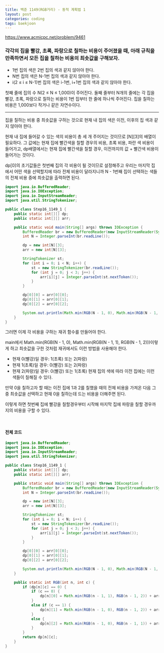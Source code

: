 ```yaml
---
title: 백준 1149(RGB거리) - 동적 계획법 1
layout: post
categories: coding
tags: baekjoon
---
```

<https://www.acmicpc.net/problem/9461>
### 각각의 집을 빨강, 초록, 파랑으로 칠하는 비용이 주어졌을 때, 아래 규칙을 만족하면서 모든 집을 칠하는 비용의 최솟값을 구해보자.
- 1번 집의 색은 2번 집의 색과 같지 않아야 한다.
- N번 집의 색은 N-1번 집의 색과 같지 않아야 한다.
- i(2 ≤ i ≤ N-1)번 집의 색은 i-1번, i+1번 집의 색과 같지 않아야 한다.

첫째 줄에 집의 수 N(2 ≤ N ≤ 1,000)이 주어진다. 둘째 줄부터 N개의 줄에는 각 집을 빨강, 초록, 파랑으로 칠하는 비용이 1번 집부터 한 줄에 하나씩 주어진다. 집을 칠하는 비용은 1,000보다 작거나 같은 자연수이다.    
<hr>
집을 칠하는 비용 중 최솟값을 구하는 것으로 현재 내 집의 색은 이전, 이후의 집 색과 같지 않아야 한다.    

현재 내 집에 들어갈 수 있는 색의 비용이 총 세 개 주어지는 것이므로 [N][3]의 배열이 필요하다. 그 값에는 현재 집에 빨간색을 칠할 경우의 비용, 초록 비용, 파란 색 비용이 들어가고, dp배열에서는 현재 집에 빨간색을 칠할 경우, 이전까지의 값 + 빨간색 비용이 들어가는 것이다.    

dp[0]의 초기값들은 첫번째 집의 각 비용이 될 것이므로 설정해주고 우리는 마지막 집에서 어떤 색을 선택할지에 따라 전체 비용이 달라지니까 N - 1번째 집이 선택하는 색들의 전체 비용 중에 최솟값을 출력하면 된다. 

```java
import java.io.BufferedReader;
import java.io.IOException;
import java.io.InputStreamReader;
import java.util.StringTokenizer;

public class Step16_1149_1 {
    public static int[][] dp;
    public static int[][] arr;

    public static void main(String[] args) throws IOException {
        BufferedReader br = new BufferedReader(new InputStreamReader(System.in));
        int N = Integer.parseInt(br.readLine());

        dp = new int[N][3];
        arr = new int[N][3];

        StringTokenizer st;
        for (int i = 0; i < N; i++) {
            st = new StringTokenizer(br.readLine());
            for (int j = 0; j < 3; j++) {
                arr[i][j] = Integer.parseInt(st.nextToken());
            }
        }

        dp[0][0] = arr[0][0];
        dp[0][1] = arr[0][1];
        dp[0][2] = arr[0][2];

        System.out.println(Math.min(RGB(N - 1, 0), Math.min(RGB(N - 1, 1), RGB(N - 1, 2))));
    }
}
```

그러면 이제 각 비용을 구하는 재귀 함수를 만들어야 한다.    

main에서 Math.min(RGB(N - 1, 0), Math.min(RGB(N - 1, 1), RGB(N - 1, 2)))이렇게 하고 최솟값을 구한 것처럼 재귀에서도 이런 방법을 사용해야 한다.    

- 현재 0(빨강)일 경우: 1(초록) 또는 2(파랑)
- 현재 1(초록)일 경우: 0(빨강) 또는 2(파랑)
- 현재 2(파랑)일 경우: 0(빨강) 또는 1(초록)
현재 집의 색에 따라 이전 집에는 이런 색들이 칠해질 수 있다.    

만약 0을 칠하고자 할 때는 이전 집에 1과 2를 칠했을 때의 전체 비용을 가져온 다음 그 중 최솟값을 선택하고 현재 0을 칠하는데 드는 비용을 더해주면 된다.    

이렇게 하면 첫번째 집에 빨강을 칠할경우부터 시작해 마지막 집에 파랑을 칠할 경우까지의 비용을 구할 수 있다.    

<br>

#### 전체 코드
```java
import java.io.BufferedReader;
import java.io.IOException;
import java.io.InputStreamReader;
import java.util.StringTokenizer;

public class Step16_1149_1 {
    public static int[][] dp;
    public static int[][] arr;

    public static void main(String[] args) throws IOException {
        BufferedReader br = new BufferedReader(new InputStreamReader(System.in));
        int N = Integer.parseInt(br.readLine());

        dp = new int[N][3];
        arr = new int[N][3];

        StringTokenizer st;
        for (int i = 0; i < N; i++) {
            st = new StringTokenizer(br.readLine());
            for (int j = 0; j < 3; j++) {
                arr[i][j] = Integer.parseInt(st.nextToken());
            }
        }

        dp[0][0] = arr[0][0];
        dp[0][1] = arr[0][1];
        dp[0][2] = arr[0][2];

        System.out.println(Math.min(RGB(N - 1, 0), Math.min(RGB(N - 1, 1), RGB(N - 1, 2))));
    }

    public static int RGB(int n, int c) {
        if (dp[n][c] == 0) {
            if (c == 0) {
                dp[n][0] = Math.min(RGB(n - 1, 1), RGB(n - 1, 2)) + arr[n][0];
            }
            else if (c == 1) {
                dp[n][1] = Math.min(RGB(n - 1, 0), RGB(n - 1, 2)) + arr[n][1];
            }
            else {
                dp[n][2] = Math.min(RGB(n - 1, 0), RGB(n - 1, 1)) + arr[n][2];
            }
        }
        return dp[n][c];
    }
}
```

